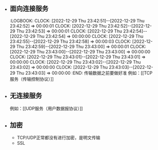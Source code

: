 - ## 面向连接服务
  :LOGBOOK:
  CLOCK: [2022-12-29 Thu 23:42:51]--[2022-12-29 Thu 23:42:52] =>  00:00:01
  CLOCK: [2022-12-29 Thu 23:42:52]--[2022-12-29 Thu 23:42:53] =>  00:00:01
  CLOCK: [2022-12-29 Thu 23:42:54]--[2022-12-29 Thu 23:42:54] =>  00:00:00
  CLOCK: [2022-12-29 Thu 23:42:55]--[2022-12-29 Thu 23:42:58] =>  00:00:03
  CLOCK: [2022-12-29 Thu 23:42:59]--[2022-12-29 Thu 23:43:00] =>  00:00:01
  CLOCK: [2022-12-29 Thu 23:43:00]--[2022-12-29 Thu 23:43:00] =>  00:00:00
  CLOCK: [2022-12-29 Thu 23:43:01]--[2022-12-29 Thu 23:43:01] =>  00:00:00
  CLOCK: [2022-12-29 Thu 23:43:02]--[2022-12-29 Thu 23:43:02] =>  00:00:00
  CLOCK: [2022-12-29 Thu 23:43:03]--[2022-12-29 Thu 23:43:03] =>  00:00:00
  :END:
  传输数据之前要做好准
  例如：[[TCP服务（传输控制协议）]]
- ## 无连接服务
  例如：[[UDP服务（用户数据报协议）]]
- ## 加密
	- TCP/UDP正常都没有进行加密，是明文传输
	- SSL